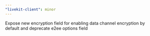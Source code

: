 ```yaml
---
"livekit-client": minor
---
```


Expose new encryption field for enabling data channel encryption by default and deprecate e2ee options field
